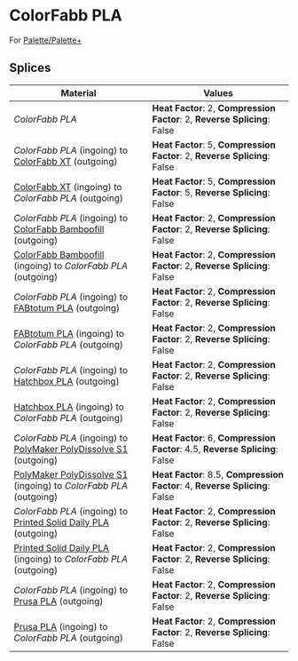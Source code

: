 # ColorFabb PLA

For [Palette/Palette+](../palette.md)

## Splices

Material | Values
-------- | ------
_ColorFabb PLA_ | **Heat Factor**: 2, **Compression Factor**: 2, **Reverse Splicing**: False
_ColorFabb PLA_ (ingoing) to [ColorFabb XT](colorfabb_xt.md) (outgoing) | **Heat Factor**: 5, **Compression Factor**: 2, **Reverse Splicing**: False
[ColorFabb XT](colorfabb_xt.md) (ingoing) to _ColorFabb PLA_ (outgoing) | **Heat Factor**: 5, **Compression Factor**: 5, **Reverse Splicing**: False
_ColorFabb PLA_ (ingoing) to [ColorFabb Bamboofill](colorfabb_bamboofill.md) (outgoing) | **Heat Factor**: 2, **Compression Factor**: 2, **Reverse Splicing**: False
[ColorFabb Bamboofill](colorfabb_bamboofill.md) (ingoing) to _ColorFabb PLA_ (outgoing) | **Heat Factor**: 2, **Compression Factor**: 2, **Reverse Splicing**: False
_ColorFabb PLA_ (ingoing) to [FABtotum PLA](fabtotum_pla.md) (outgoing) | **Heat Factor**: 2, **Compression Factor**: 2, **Reverse Splicing**: False
[FABtotum PLA](fabtotum_pla.md) (ingoing) to _ColorFabb PLA_ (outgoing) | **Heat Factor**: 2, **Compression Factor**: 2, **Reverse Splicing**: False
_ColorFabb PLA_ (ingoing) to [Hatchbox PLA](hatchbox_pla.md) (outgoing) | **Heat Factor**: 2, **Compression Factor**: 2, **Reverse Splicing**: False
[Hatchbox PLA](hatchbox_pla.md) (ingoing) to _ColorFabb PLA_ (outgoing) | **Heat Factor**: 2, **Compression Factor**: 2, **Reverse Splicing**: False
_ColorFabb PLA_ (ingoing) to [PolyMaker PolyDissolve S1](polymaker_polydissolve_s1.md) (outgoing) | **Heat Factor**: 6, **Compression Factor**: 4.5, **Reverse Splicing**: False
[PolyMaker PolyDissolve S1](polymaker_polydissolve_s1.md) (ingoing) to _ColorFabb PLA_ (outgoing) | **Heat Factor**: 8.5, **Compression Factor**: 4, **Reverse Splicing**: False
_ColorFabb PLA_ (ingoing) to [Printed Solid Daily PLA](printed_solid_daily_pla.md) (outgoing) | **Heat Factor**: 2, **Compression Factor**: 2, **Reverse Splicing**: False
[Printed Solid Daily PLA](printed_solid_daily_pla.md) (ingoing) to _ColorFabb PLA_ (outgoing) | **Heat Factor**: 2, **Compression Factor**: 2, **Reverse Splicing**: False
_ColorFabb PLA_ (ingoing) to [Prusa PLA](prusa_pla.md) (outgoing) | **Heat Factor**: 2, **Compression Factor**: 2, **Reverse Splicing**: False
[Prusa PLA](prusa_pla.md) (ingoing) to _ColorFabb PLA_ (outgoing) | **Heat Factor**: 2, **Compression Factor**: 2, **Reverse Splicing**: False
